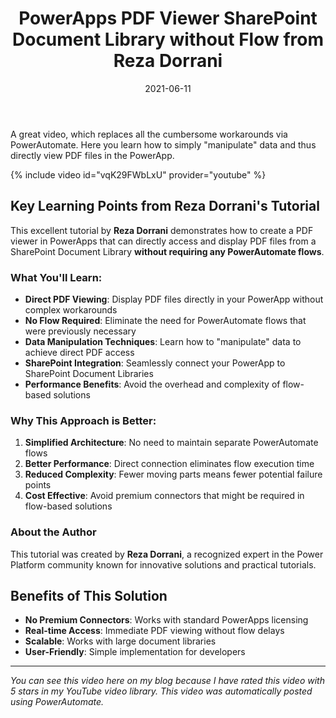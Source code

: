﻿---
title: "PowerApps PDF Viewer SharePoint Document Library without Flow from Reza Dorrani"
date: 2021-06-11
permalink: "/article/powerplatform/2021/06/11/powerapps-pdf-viewer-sharepoint-document-library/"
updated: 2025-06-26
categories:
  - Article
  - PowerPlatform
excerpt: "A great video, which replaces all the cumbersome workarounds via PowerAutomate. Here you learn how to simply 'manipulate' data and thus directly view PDF files in the PowerApp without any flow."
header:
  overlay_color: "#2dd4bf"
  overlay_filter: "0.5"
  teaser: https://img.youtube.com/vi/vqK29FWbLxU/0.jpg
toc: true
toc_sticky: true
tags:
  - PowerApps
  - PowerAutomate
  - PowerPlatform
  - Reza Dorrani
  - SharePoint
  - YouTube
  - PDF Viewer
  - Document Library
---

A great video, which replaces all the cumbersome workarounds via PowerAutomate. Here you learn how to simply "manipulate" data and thus directly view PDF files in the PowerApp.

{% include video id="vqK29FWbLxU" provider="youtube" %}

## Key Learning Points from Reza Dorrani's Tutorial

This excellent tutorial by **Reza Dorrani** demonstrates how to create a PDF viewer in PowerApps that can directly access and display PDF files from a SharePoint Document Library **without requiring any PowerAutomate flows**.

### What You'll Learn:

- **Direct PDF Viewing**: Display PDF files directly in your PowerApp without complex workarounds
- **No Flow Required**: Eliminate the need for PowerAutomate flows that were previously necessary
- **Data Manipulation Techniques**: Learn how to "manipulate" data to achieve direct PDF access
- **SharePoint Integration**: Seamlessly connect your PowerApp to SharePoint Document Libraries
- **Performance Benefits**: Avoid the overhead and complexity of flow-based solutions

### Why This Approach is Better:

1. **Simplified Architecture**: No need to maintain separate PowerAutomate flows
2. **Better Performance**: Direct connection eliminates flow execution time
3. **Reduced Complexity**: Fewer moving parts means fewer potential failure points
4. **Cost Effective**: Avoid premium connectors that might be required in flow-based solutions

### About the Author

This tutorial was created by **Reza Dorrani**, a recognized expert in the Power Platform community known for innovative solutions and practical tutorials.

## Benefits of This Solution

- **No Premium Connectors**: Works with standard PowerApps licensing
- **Real-time Access**: Immediate PDF viewing without flow delays
- **Scalable**: Works with large document libraries
- **User-Friendly**: Simple implementation for developers

---

*You can see this video here on my blog because I have rated this video with 5 stars in my YouTube video library. This video was automatically posted using PowerAutomate.*


